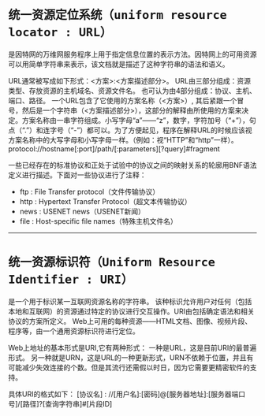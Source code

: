 # __`统一资源定位系统（uniform resource locator : URL）`__
是因特网的万维网服务程序上用于指定信息位置的表示方法。因特网上的可用资源可以用简单字符串来表示，该文档就是描述了这种字符串的语法和语义。

URL通常被写成如下形式：<方案>:<方案描述部分>。
URL由三部分组成：资源类型、存放资源的主机域名、资源文件名。
也可认为由4部分组成：协议、主机、端口、路径。
一个URL包含了它使用的方案名称（<方案>）, 其后紧跟一个冒号，然后是一个字符串（<方案描述部分>），这部分的解释由所使用的方案来决定。方案名称由一串字符组成。小写字母“a”——“z”，数字，字符加号（“+”），句点（“.”）和连字号（“-”）都可以。为了方便起见，程序在解释URL的时候应该视方案名称中的大写字母和小写字母一样。（例如：视“HTTP”和“http”一样）。
protocol://hostname[:port]/path/[:parameters][?query]\#fragment

一些已经存在的标准协议和正处于试验中的协议之间的映射关系的轮廓用BNF语法定义进行描述。下面对一些协议进行了注释：
- ftp : File Transfer protocol（文件传输协议）
- http : Hypertext Transfer Protocol（超文本传输协议）
- news : USENET news（USENET新闻）
- file : Host-specific file names（特殊主机文件名）
----
# __`统一资源标识符（Uniform Resource Identifier : URI）`__
是一个用于标识某一互联网资源名称的字符串。 该种标识允许用户对任何（包括本地和互联网）的资源通过特定的协议进行交互操作。URI由包括确定语法和相关协议的方案所定义。
Web上可用的每种资源——HTML文档、图像、视频片段、程序等，由一个通用资源标识符进行定位。

Web上地址的基本形式是URI,它有两种形式：
一种是URL，这是目前URI的最普遍形式。
另一种就是URN，这是URL的一种更新形式，URN不依赖于位置，并且有可能减少失效连接的个数。但是其流行还需假以时日，因为它需要更精密软件的支持。

具体URI的格式如下：
[协议名] : //[用户名]:[密码]@[服务器地址]:[服务器端口号]/[路径]?[查询字符串]#[片段ID]